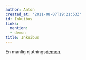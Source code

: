 ```yaml
---
author: Anton
created_at: '2011-08-07T19:21:53Z'
id: Inkuibus
links:
  mention:
  - demon
title: Inkuibus
---
```


En manlig njutnings[demon].

  [demon]: demon

